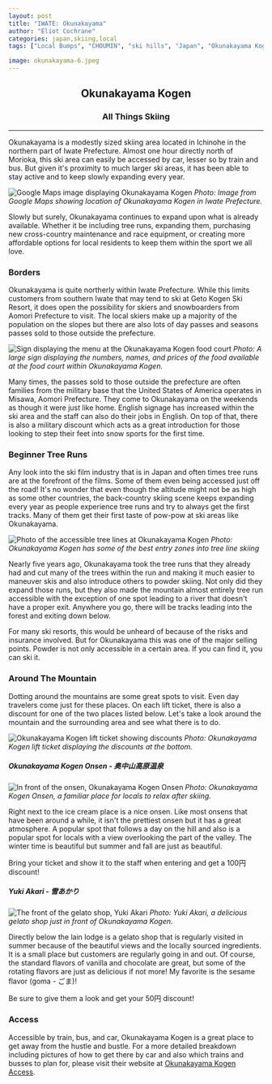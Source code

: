 ```yaml
---
layout: post
title: "IWATE: Okunakayama"
author: "Eliot Cochrane"
categories: japan,skiing,local
tags: ["Local Bumps", "CHOUMIN", "ski hills", "Japan", "Okunakayama Kogen", "skiing", "Iwate Prefecture", "snow sports", "tree runs", "back-country skiing", "powder skiing", "mountain spots", "Okunakayama Kogen Onsen", "Yuki Akari", "gelato shop"]

image: okunakayama-6.jpeg
---
```


## <center>Okunakayama Kogen</center>
### <center>All Things Skiing</center>

***

Okunakayama is a modestly sized skiing area located in Ichinohe in the northern part of Iwate Prefecture. Almost one hour directly north of Morioka, this ski area can easily be accessed by car, lesser so by train and bus. But given it's proximity to much larger ski areas, it has been able to stay active and to keep slowly expanding every year.

![Google Maps image displaying Okunakayama Kogen](/assets/img/okunakayama-13.jpeg)
*Photo: Image from Google Maps showing location of Okunakayama Kogen in Iwate Prefecture.*

Slowly but surely, Okunakayama continues to expand upon what is already available. Whether it be including tree runs, expanding them, purchasing new cross-country maintenance and race equipment, or creating more affordable options for local residents to keep them within the sport we all love.

### Borders

Okunakayama is quite northerly within Iwate Prefecture. While this limits customers from southern Iwate that may tend to ski at Geto Kogen Ski Resort, it does open the possibility for skiers and snowboarders from Aomori Prefecture to visit. The local skiers make up a majority of the population on the slopes but there are also lots of day passes and seasons passes sold to those outside the prefecture.

![Sign displaying the menu at the Okunakayama Kogen food court](/assets/img/okunakayama-8.jpeg)
*Photo: A large sign displaying the numbers, names, and prices of the food available at the food court within Okunakayama Kogen.*

Many times, the passes sold to those outside the prefecture are often families from the military base that the United States of America operates in Misawa, Aomori Prefecture. They come to Okunakayama on the weekends as though it were just like home. English signage has increased within the ski area and the staff can also do their jobs in English. On top of that, there is also a military discount which acts as a great introduction for those looking to step their feet into snow sports for the first time.

### Beginner Tree Runs

Any look into the ski film industry that is in Japan and often times tree runs are at the forefront of the films. Some of them even being accessed just off the road! It's no wonder that even though the altitude might not be as high as some other countries, the back-country skiing scene keeps expanding every year as people experience tree runs and try to always get the first tracks. Many of them get their first taste of pow-pow at ski areas like Okunakayama.

![Photo of the accessible tree lines at Okunakayama Kogen](/assets/img/okunakayama-4.jpeg)
*Photo: Okunakayama Kogen has some of the best entry zones into tree line skiing*

Nearly five years ago, Okunakayama took the tree runs that they already had and cut many of the trees within the run and making it much easier to maneuver skis and also introduce others to powder skiing. Not only did they expand those runs, but they also made the mountain almost entirely tree run accessible with the exception of one spot leading to a river that doesn't have a proper exit. Anywhere you go, there will be tracks leading into the forest and exiting down below.

For many ski resorts, this would be unheard of because of the risks and insurance involved. But for Okunakayama this was one of the major selling points. Powder is not only accessible in a certain area. If you can find it, you can ski it.

### Around The Mountain

Dotting around the mountains are some great spots to visit. Even day travelers come just for these places. On each lift ticket, there is also a discount for one of the two places listed below. Let's take a look around the mountain and the surrounding area and see what there is to do.

![Okunakayama Kogen lift ticket showing discounts](/assets/img/okunakayama-12.jpeg)
*Photo: Okunakayama Kogen lift ticket displaying the discounts at the bottom.*

##### Okunakayama Kogen Onsen - 奥中山高原温泉

![In front of the onsen, Okunakayama Kogen Onsen](/assets/img/okunakayama-9.jpeg)
*Photo: Okunakayama Kogen Onsen, a familiar place for locals to relax after skiing.*

Right next to the ice cream place is a nice onsen. Like most onsens that have been around a while, it isn't the prettiest onsen but it has a great atmosphere. A popular spot that follows a day on the hill and also is a popular spot for locals with a view overlooking the part of the valley. The winter time is beautiful but summer and fall are just as beautiful.

Bring your ticket and show it to the staff when entering and get a 100円 discount!

##### Yuki Akari - 雪あかり

![The front of the gelato shop, Yuki Akari](/assets/img/okunakayama-10.jpeg)
*Photo: Yuki Akari, a delicious gelato shop just in front of Okunakayama Kogen.*

Directly below the lain lodge is a gelato shop that is regularly visited in summer because of the beautiful views and the locally sourced ingredients. It is a small place but customers are regularly going in and out. Of course, the standard flavors of vanilla and chocolate are great, but some of the rotating flavors are just as delicious if not more! My favorite is the sesame flavor (goma - ごま)!

Be sure to give them a look and get your 50円 discount!

### Access

Accessible by train, bus, and car, Okunakayama Kogen is a great place to get away from the hustle and bustle. For a more detailed breakdown including pictures of how to get there by car and also which trains and busses to plan for, please visit their website at [Okunakayama Kogen Access](https://www.okunakayamakogen.jp/en/access-en/).

